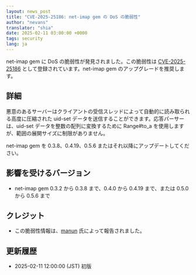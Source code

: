 ```yaml
---
layout: news_post
title: "CVE-2025-25186: net-imap gem の DoS の脆弱性"
author: "nevans"
translator: "shia"
date: 2025-02-11 03:00:00 +0000
tags: security
lang: ja
---
```


net-imap gem に DoS の脆弱性が発見されました。この脆弱性は [CVE-2025-25186](https://www.cve.org/CVERecord?id=CVE-2025-25186) として登録されています。net-imap gem のアップグレードを推奨します。

## 詳細

悪意のあるサーバーはクライアントの受信スレッドによって自動的に読み取られる高度に圧縮された uid-set データを送信することができます。応答パーサーは、uid-set データを整数の配列に変換するために Range#to_a を使用しますが、範囲の展開サイズに制限がありません。

net-imap gem を 0.3.8、0.4.19、0.5.6 またはそれ以降にアップデートしてください。

## 影響を受けるバージョン

* net-imap gem 0.3.2 から 0.3.8 まで、0.4.0 から 0.4.19 まで、または 0.5.0 から 0.5.6 まで

## クレジット

* この脆弱性情報は、[manun](https://hackerone.com/manun) 氏によって報告されました。

## 更新履歴

* 2025-02-11 12:00:00 (JST) 初版
